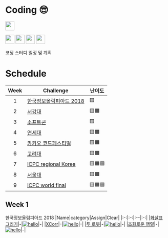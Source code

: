 # Coding 😎

<p>
<img src=https://img.shields.io/static/v1?label=Members&message=4&color=orange&style=flat height=28px>
 </p>
 <p>
<img src=https://img.shields.io/static/v1?label=&message=Bumjin&color=blue&style=flat height=28px>
<img src=https://img.shields.io/static/v1?label=&message=Minjoon&color=blue&style=flat height=28px>
<img src=https://img.shields.io/static/v1?label=&message=JungIn&color=blue&style=flat height=28px>
<img src=https://img.shields.io/static/v1?label=&message=Yujin&color=blue&style=flat height=28px>
 </p>
코딩 스터디 일정 및 계획

# Schedule

|Week|Challenge|난이도|
|:-:|---|---|
|1|[한국정보올림피아드 2018](https://www.acmicpc.net/category/427)|🟨
|2|[서강대](https://www.acmicpc.net/category/83)|🟨🟧
|3|[소프트콘](https://www.acmicpc.net/category/413)|🟨
|4|[연세대](https://www.acmicpc.net/category/334)|🟨🟧
|5|[카카오 코드페스티벌](https://www.acmicpc.net/category/428)|🟨🟧
|6|[고려대](https://www.acmicpc.net/category/341)|🟨🟧
|7|[ICPC regional Korea](https://www.acmicpc.net/category/211)|🟨🟧🟥
|8|[서울대](https://www.acmicpc.net/category/354)|🟨🟧
|9|[ICPC world final](https://www.acmicpc.net/category/4)|🟨🟧🟥

## Week 1
한국정보올림피아드 2018
|Name|category|Assign|Clear|
|:-:|:-:|:--|:-:|
|[화살표 그리기]()|-|[![hello](https://img.shields.io/static/v1?label=&message=Yujin&color=blue&style=flat)](#a)|-|
|[XCorr]()|-|[![hello](https://img.shields.io/static/v1?label=&message=Jungin&color=blue&style=flat)](#a)|-|
|[두 로봇]()|-|[![hello](https://img.shields.io/static/v1?label=&message=Minjoon&color=blue&style=flat)](#a)|-|
|[조화로운 행렬]()|-|[![hello](https://img.shields.io/static/v1?label=&message=Bumjin&color=blue&style=flat)](#a)|-|


